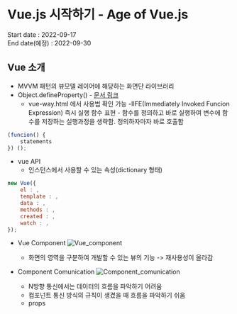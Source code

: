 # Vue.js 시작하기 - Age of Vue.js

Start date : 2022-09-17  
End date(예정) : 2022-09-30

## Vue 소개

- MVVM 패턴의 뷰모델 레이어에 해당하는 화면단 라이브러리
- Object.defineProperty() - [문서 링크](https://developer.mozilla.org/en-US/docs/Web/JavaScript/Reference/Global_Objects/Object/defineProperty)
  - vue-way.html 에서 사용법 확인 가능
    -IIFE(Immediately Invoked Funcion Expression) 즉시 실행 함수 표현 - 함수를 정의하고 바로 실행하여 변수에 함수를 저장하는 실행과정을 생략함. 정의하자마자 바로 호출함

```JavaScript
(funcion() {
    statements
}) ();
```

- vue API
  - 인스턴스에서 사용할 수 있는 속성(dictionary 형태)

```JavaScript
new Vue({
    el : ,
    template : ,
    data : ,
    methods : ,
    created : ,
    watch : ,
});
```

- Vue Component
  ![Vue_component](https://vuejs.org/assets/components.7fbb3771.png)

  - 화면의 영역을 구분하여 개발할 수 있는 뷰의 기능 -> 재사용성이 올라감

- Component Comunication
  ![Component_comunication](https://joshua1988.github.io/vue-camp/assets/img/component-communication.2bb1d838.png)
  - N방향 통신에서는 데이터의 흐름을 파악하기 어려움
  - 컴포넌트 통신 방식의 규칙이 생겼을 때 흐름을 파악하기 쉬움
  - props
